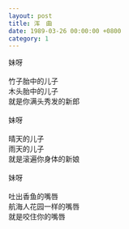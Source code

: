 ```yaml
---
layout: post
title: 浑　曲
date: 1989-03-26 00:00:00 +0800
category: 1
---
```


妹呀<br>
<br>
竹子胎中的儿子<br>
木头胎中的儿子<br>
就是你满头秀发的新郎<br>
<br>
妹呀<br>
<br>
晴天的儿子<br>
雨天的儿子<br>
就是滚遍你身体的新娘<br>
<br>
妹呀<br>
<br>
吐出香鱼的嘴唇<br>
航海人花园一样的嘴唇<br>
就是咬住你的嘴唇